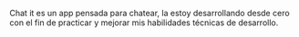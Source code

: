 Chat it es un app pensada para chatear, la estoy desarrollando desde cero con el fin de practicar y mejorar mis habilidades técnicas de desarrollo. 
